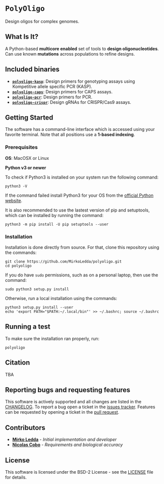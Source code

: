 # `PolyOligo`

Design oligos for complex genomes.

## What Is It?

A Python-based **multicore enabled** set of tools to **design oligonucleotides**. Can use known **mutations** across populations to refine designs.

## Included binaries

* [**`polyoligo-kasp`**](https://github.com/MirkoLedda/polyoligo/blob/master/README_kasp.md): Design primers for genotyping assays using Kompetitive allele specific PCR (KASP).
* [**`polyoligo-caps`**](https://github.com/MirkoLedda/polyoligo/blob/master/README_caps.md): Design primers for CAPS assays.
* [**`polyoligo-pcr`**](https://github.com/MirkoLedda/polyoligo/blob/master/README_pcr.md): Design primers for PCR.
* [**`polyoligo-crispr`**](https://github.com/MirkoLedda/polyoligo/blob/master/README_crispr.md): Design gRNAs for CRISPR/Cas9 assays.

## Getting Started

The software has a command-line interface which is accessed using your favorite terminal. Note that all positions use a **1-based indexing**.


### Prerequisites

**OS**: MacOSX or Linux

**Python v3 or newer**

To check if Python3 is installed on your system run the following command:

```
python3 -V
```

If the command failed install Python3 for your OS from the [official Python website](https://www.python.org/downloads/).

It is also recommended to use the lastest version of pip and setuptools, which can be installed by running the command:

```
python3 -m pip install -U pip setuptools --user
```

### Installation

Installation is done directly from source. For that, clone this repository using the commands:

```
git clone https://github.com/MirkoLedda/polyoligo.git
cd polyoligo
```

If you do have `sudo` permissions, such as on a personal laptop, then use the command:

```sudo python3 setup.py install```

Otherwise, run a local installation using the commands:

```
python3 setup.py install --user
echo 'export PATH="$PATH:~/.local/bin"' >> ~/.bashrc; source ~/.bashrc
```

## Running a test

To make sure the installation ran properly, run:

```
polyoligo
```

<!--### Instructions-->

<!--See this [wiki](https://github.com/MirkoLedda/polyoligo.git).-->


## Citation

TBA

## Reporting bugs and requesting features

This software is actively supported and all changes are listed in the [CHANGELOG](CHANGES.md). To report a bug open a ticket in the [issues tracker](https://github.com/MirkoLedda/polyoligo/issues). Features can be requested by opening a ticket in the [pull request](https://github.com/MirkoLedda/polyoligo/pulls).

<!-- ## Versioning

We use the [SemVer](http://semver.org/) convention for versioning. For the versions available, see the [tags on this repository](TBA/tags). -->

## Contributors

* [**Mirko Ledda**](https://mirkoledda.github.io/) - *Initial implementation and developer*
* [**Nicolas Cobo**](https://github.com/ncobo) - *Requirements and biological accuracy*

## License

This software is licensed under the BSD-2 License - see the [LICENSE](LICENSE.txt) file for details.

